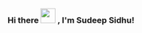 ### Hi there <img src="https://raw.githubusercontent.com/MartinHeinz/MartinHeinz/master/wave.gif" width="30px"> , I'm Sudeep Sidhu!

<!--
**sidhu1012/sidhu1012** is a ✨ _special_ ✨ repository because its `README.md` (this file) appears on your GitHub profile.

I am a Python Developer, and a Data Science ,Machine Learning and Artifical Intelligence Enthusiast from India. 🚀

### Technology and Tools ⚡

![](https://img.shields.io/badge/<EDITOR>-<VSCODE>-informational?style=flat&&logoColor=white&color=2bbc8a)
![](https://img.shields.io/badge/<CODE>-<Python>-informational?style=flat&logo=<LOGO_NAME>&logoColor=white&color=2bbc8a)
![](https://img.shields.io/badge/<CODE>-<C++>-informational?style=flat&logo=<LOGO_NAME>&logoColor=white&color=2bbc8a)
![](https://img.shields.io/badge/<CODE>-<C>-informational?style=flat&logo=<LOGO_NAME>&logoColor=white&color=2bbc8a)
![](https://img.shields.io/badge/<SHELL>-<BASH>-informational?style=flat&logo=<LOGO_NAME>&logoColor=white&color=2bbc8a)
![](https://img.shields.io/badge/<WORD_ON_LEFT>-<WORD_ON_RIGHT>-informational?style=flat&logo=<LOGO_NAME>&logoColor=white&color=2bbc8a)




### How to reach me!📫


[![Anurag's github stats](https://github-readme-stats.vercel.app/api?username=sidhu1012)](https://github.com/anuraghazra/github-readme-stats)

[![Top Langs](https://github-readme-stats.vercel.app/api/top-langs/?username=anuraghazra&layout=compact)](https://github.com/anuraghazra/github-readme-stats)

